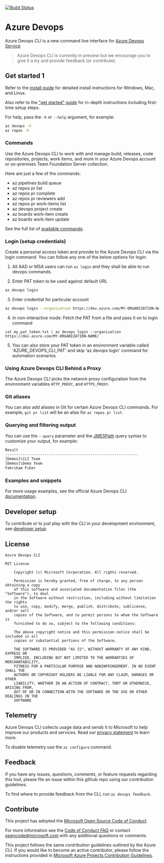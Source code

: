 [![Build Status](https://dev.azure.com/AzureDevOpsCliOrg/AzureDevOpsCli/_apis/build/status/YAML/Azure%20DevOps%20CLI%20-%20Merge%20GitHub%20YAML?branchName=azuredevopscli-dev)](https://dev.azure.com/AzureDevOpsCliOrg/AzureDevOpsCli/_build/latest?definitionId=38?branchName=azuredevopscli-dev)

# Azure Devops

Azure Devops CLI is a new command line interface for [Azure Devops Service](https://azure.microsoft.com/en-in/services/devops/) 

> Azure Devops CLI is currently in preview but we encourage you to give it a try and provide feedback (or contribute). 

## Get started 1

Refer to the [install guide](https://aka.ms/azure-devops-cli-docs-install) for detailed install instructions for Windows, Mac, and Linux.

Also refer to the ["get started" guide](https://aka.ms/azure-devops-cli-docs-getstarted) for in-depth instructions including first-time setup steps.

For help, pass the `-h` or `--help` argument, for example:

```bash
az devops -h
az repos -h
```

### Commands

Use the Azure Devops CLI to work with and manage build, releases, code repositories, projects, work items, and more in your Azure Devops account or on-premises Team Foundation Server collection.

Here are just a few of the commands:

* az pipelines build queue
* az repos pr list
* az repos pr complete
* az repos pr reviewers add
* az repos pr work-items list
* az devops project create
* az boards work-item create
* az boards work-item update

See the full list of [available commands](https://aka.ms/azure-devops-cli-commands).

### Login (setup credentials)

Create a personal access token and provide to the Azure Devops CLI via the login command. You can follow any one of the below options for login:

1. All AAD or MSA users can run `az login` and they shall be able to run devops commands. 

2. Enter PAT token to be used against default URL
```bash
az devops login
```

3. Enter credential for particular account
```bash
az devops login --organization https://dev.azure.com/MY-ORGANIZATION-NAME/
```

4. In non-interactive mode: Fetch the PAT from a file and pass it on to login command
```
cat my_pat_token.txt | az devops login --organization https://dev.azure.com/MY-ORGANIZATION-NAME/
```

5. You can also store your PAT token in an environment variable called 'AZURE_DEVOPS_CLI_PAT' and skip 'az devops login' command for automation scenarios

### Using Azure Devops CLI Behind a Proxy

The Azure Devops CLI picks the network proxy configuration from the environment variables `HTTP_PROXY`, and `HTTPS_PROXY`. 

### Git aliases

You can also add aliases in Git for certain Azure Devops CLI commands. For example, `git pr list` will be an alias for `az repos pr list`.

### Querying and filtering output

You can use the `--query` parameter and the [JMESPath](http://jmespath.org/) query syntax to customize your output, for example:

```bash
Result
-------------------------------------------------------------
[Demos]\CLI Team
[Demos]\Demo Team
Fabrikam Fiber
```

### Examples and snippets

For more usage examples, see the official Azure Devops CLI [documentation](https://aka.ms/azure-devops-cli-docs-overview).

## Developer setup

To contribute or to just play with the CLI in your development environment, see [developer setup](./doc/dev_setup.md) 

## License

```
Azure Devops CLI

MIT License

    Copyright (c) Microsoft Corporation. All rights reserved.

    Permission is hereby granted, free of charge, to any person obtaining a copy
    of this software and associated documentation files (the "Software"), to deal
    in the Software without restriction, including without limitation the rights
    to use, copy, modify, merge, publish, distribute, sublicense, and/or sell
    copies of the Software, and to permit persons to whom the Software is
    furnished to do so, subject to the following conditions:

    The above copyright notice and this permission notice shall be included in all
    copies or substantial portions of the Software.

    THE SOFTWARE IS PROVIDED "AS IS", WITHOUT WARRANTY OF ANY KIND, EXPRESS OR
    IMPLIED, INCLUDING BUT NOT LIMITED TO THE WARRANTIES OF MERCHANTABILITY,
    FITNESS FOR A PARTICULAR PURPOSE AND NONINFRINGEMENT. IN NO EVENT SHALL THE
    AUTHORS OR COPYRIGHT HOLDERS BE LIABLE FOR ANY CLAIM, DAMAGES OR OTHER
    LIABILITY, WHETHER IN AN ACTION OF CONTRACT, TORT OR OTHERWISE, ARISING FROM,
    OUT OF OR IN CONNECTION WITH THE SOFTWARE OR THE USE OR OTHER DEALINGS IN THE
    SOFTWARE
```

## Telemetry

Azure Devops CLI collects usage data and sends it to Microsoft to help improve our products and services. Read our [privacy statement](https://privacy.microsoft.com/en-us/privacystatement) to learn more. 

To disable telemetry use the `az configure` command.

## Feedback

If you have any issues, questions, comments, or feature requests regarding this tool, please file an issue within this github repo using our contribution guidelines. 

To find where to provide feedback from the CLI, run `az devops feedback`.

## Contribute

This project has adopted the [Microsoft Open Source Code of Conduct](https://opensource.microsoft.com/codeofconduct/).

For more information see the [Code of Conduct FAQ](https://opensource.microsoft.com/codeofconduct/faq/) or contact [opencode@microsoft.com](mailto:opencode@microsoft.com) with any additional questions or comments.

This project follows the same contribution guidelines outlined by the Azure CLI. If you would like to become an active contributor, please follow the instructions provided in [Microsoft Azure Projects Contribution Guidelines](http://azure.github.io/guidelines.html).
